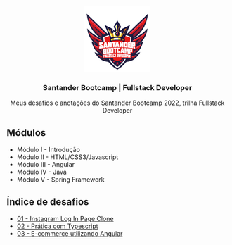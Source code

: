 <div align="center">
  <img src=".github/bootcamp-badge.png" height="150px" />
</div>

<h3 align="center">Santander Bootcamp | Fullstack Developer</h3>

<div align="center">
  Meus desafios e anotações do Santander Bootcamp 2022, trilha Fullstack Developer
</div>

## Módulos

- Módulo I - Introdução
- Módulo II - HTML/CSS3/Javascript
- Módulo III - Angular
- Módulo IV - Java
- Módulo V - Spring Framework

## Índice de desafios

- [01 - Instagram Log In Page Clone](https://github.com/gabrielribeirof/santander-bootcamp-fullstack-developer/tree/main/desafio-instagram-log-in-clone)
- [02 - Prática com Typescript](https://github.com/gabrielribeirof/santander-bootcamp-fullstack-developer/tree/main/desafio-pratica-com-typescript)
- [03 - E-commerce utilizando Angular](https://github.com/gabrielribeirof/santander-bootcamp-fullstack-developer/tree/main/desafio-e-commerce-utilizando-angular)
